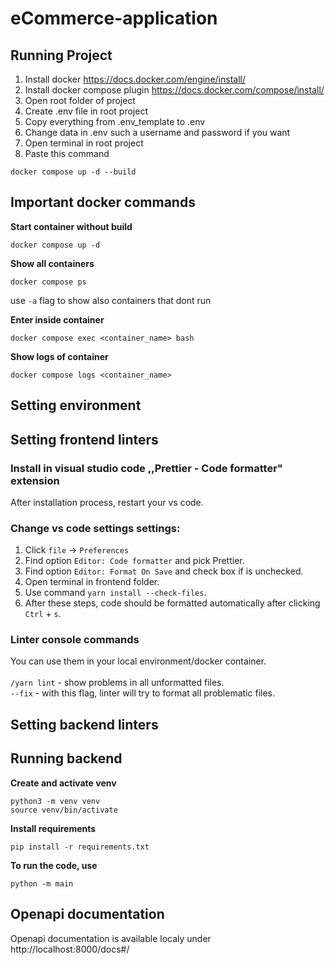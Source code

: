 # eCommerce-application

## Running Project

1. Install docker https://docs.docker.com/engine/install/
2. Install docker compose plugin https://docs.docker.com/compose/install/
3. Open root folder of project
4. Create .env file in root project
5. Copy everything from .env_template to .env
6. Change data in .env such a username and password if you want
7. Open terminal in root project 
8. Paste this command

```
docker compose up -d --build
```

## Important docker commands

**Start container without build**

```
docker compose up -d
```

**Show all containers**

```
docker compose ps
```

use `-a` flag to show also containers that dont run

**Enter inside container**

```
docker compose exec <container_name> bash
```

**Show logs of container**

```
docker compose logs <container_name>
```

## Setting environment

## Setting frontend linters

### Install in visual studio code ,,Prettier - Code formatter" extension

After installation process, restart your vs code.

### Change vs code settings settings:

1. Click `file` -> `Preferences`
2. Find option `Editor: Code formatter` and pick Prettier.
3. Find option `Editor: Format On Save` and check box if is unchecked.
4. Open terminal in frontend folder.
5. Use command `yarn install --check-files`.
6. After these steps, code should be formatted automatically after clicking `Ctrl` + `s`.

### Linter console commands

You can use them in your local environment/docker container.
<br>
<br>
`/yarn lint` - show problems in all unformatted files.
<br>
`--fix` - with this flag, linter will try to format all problematic files.

## Setting backend linters

## Running backend

**Create and activate venv**

```
python3 -m venv venv
source venv/bin/activate
```

**Install requirements**

```
pip install -r requirements.txt
```

**To run the code, use**

```
python -m main
```

## Openapi documentation

Openapi documentation is available localy under
http://localhost:8000/docs#/
